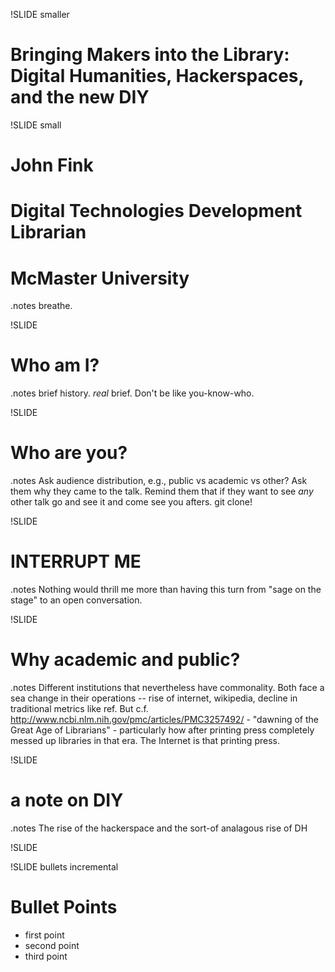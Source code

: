 !SLIDE smaller
# Bringing Makers into the Library: Digital Humanities, Hackerspaces, and the new DIY #

!SLIDE small
# John Fink #
# Digital Technologies Development Librarian #
# McMaster University #
.notes breathe.

!SLIDE
# Who am I? #
.notes brief history. *real* brief. Don't be like you-know-who.

!SLIDE
# Who are you? #
.notes Ask audience distribution, e.g., public vs academic vs other? Ask them why they came to the talk. Remind them that if they want to see *any* other talk go and see it and come see you afters. git clone! 

!SLIDE
# INTERRUPT ME #
.notes Nothing would thrill me more than having this turn from "sage on the stage" to an open conversation.

!SLIDE
# Why academic and public? #
.notes Different institutions that nevertheless have commonality. Both face a sea change in their operations -- rise of internet, wikipedia, decline in traditional metrics like ref. But c.f. http://www.ncbi.nlm.nih.gov/pmc/articles/PMC3257492/ - "dawning of the Great Age of Librarians" - particularly how after printing press completely messed up libraries in that era. The Internet is that printing press.

!SLIDE
# a note on DIY #
.notes The rise of the hackerspace and the sort-of analagous rise of DH 

!SLIDE

!SLIDE bullets incremental
# Bullet Points #

* first point
* second point
* third point
